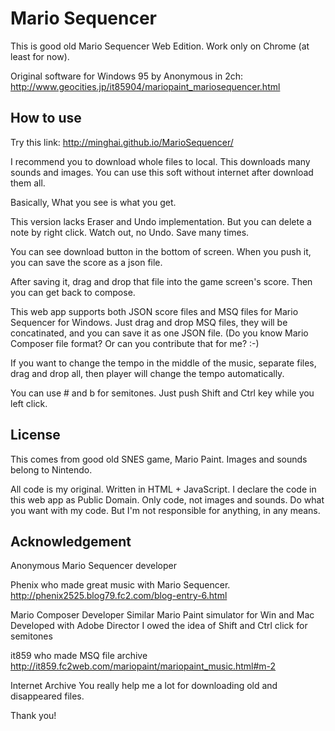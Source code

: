 Mario Sequencer
====

This is good old Mario Sequencer Web Edition.
Work only on Chrome (at least for now).

Original software for Windows 95 by Anonymous in 2ch:
http://www.geocities.jp/it85904/mariopaint_mariosequencer.html

How to use
------
Try this link:
http://minghai.github.io/MarioSequencer/

I recommend you to download whole files to local.
This downloads many sounds and images.
You can use this soft without internet after download them all.

Basically, What you see is what you get.

This version lacks Eraser and Undo implementation.
But you can delete a note by right click.
Watch out, no Undo. Save many times.

You can see download button in the bottom of screen.
When you push it, you can save the score as a json file.

After saving it, drag and drop that file into the game screen's score.
Then you can get back to compose.

This web app supports both JSON score files and MSQ files for Mario Sequencer for Windows.
Just drag and drop MSQ files, they will be concatinated, and you can save it as one JSON file.
(Do you know Mario Composer file format? Or can you contribute that for me? :-)

If you want to change the tempo in the middle of the music, separate files,
drag and drop all, then player will change the tempo automatically.

You can use # and b for semitones. Just push Shift and Ctrl key while you left click.

License
------
This comes from good old SNES game, Mario Paint.
Images and sounds belong to Nintendo.

All code is my original. Written in HTML + JavaScript.
I declare the code in this web app as Public Domain.
Only code, not images and sounds.
Do what you want with my code.
But I'm not responsible for anything, in any means.

Acknowledgement
-----

Anonymous Mario Sequencer developer

Phenix who made great music with Mario Sequencer.
  http://phenix2525.blog79.fc2.com/blog-entry-6.html

Mario Composer Developer
  Similar Mario Paint simulator for Win and Mac
  Developed with Adobe Director
  I owed the idea of Shift and Ctrl click for semitones

it859 who made MSQ file archive
  http://it859.fc2web.com/mariopaint/mariopaint_music.html#m-2

Internet Archive
  You really help me a lot for downloading old and disappeared files.

Thank you!
